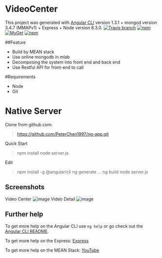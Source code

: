 # VideoCenter

This project was generated with [Angular CLI](https://github.com/angular/angular-cli) version 1.3.1 + mongod version 3.4.7 (MMAPv1) + Express + Node version 8.3.0.
[![Travis branch](https://img.shields.io/travis/rust-lang/rust/master.svg)]()  [![npm](https://img.shields.io/npm/v/npm.svg)]()  [![MyGet](https://img.shields.io/myget/mongodb/v/MongoDB.Driver.Core.svg)]() [![npm](https://img.shields.io/npm/l/express.svg)]()

##Feature
- Build by MEAN stack
- Use online mongodb in mlab
- Decomposing the system into front end and back end
- Use Restful API for front-end to call

#Requirements
- Node
- Git

# Native Server
Clone from github.com:
> https://github.com/PeterChen1997/ng-app.git

Quick Start
> npm install
> node server.js

Edit
> npm install -g @angular/cli
> ng generate ...
> ng build
> node server.js

## Screenshots
Video Center
![image](https://github.com/ng-app/center.png)
Video Detail
![image](https://github.com/ng-app/detail.png)

## Further help

To get more help on the Angular CLI use `ng help` or go check out the [Angular CLI README](https://github.com/angular/angular-cli/blob/master/README.md).

To get more help on the Express: [Express](http://www.expressjs.com.cn/)

To get more help on the MEAN Stack: [YouTube](https://www.youtube.com/channel/UC80PWRj_ZU8Zu0HSMNVwKWw)
